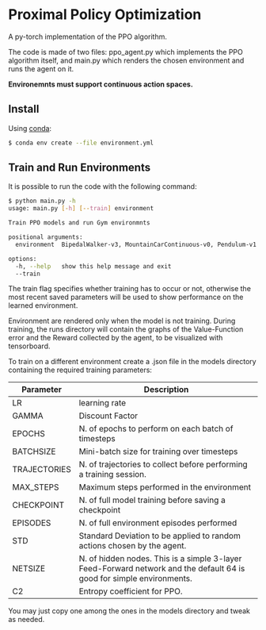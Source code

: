 # Proximal Policy Optimization
A py-torch implementation of the PPO algorithm.

The code is made of two files: ppo_agent.py which implements the PPO algorithm
itself, and main.py which renders the chosen environment and runs the
agent on it.

**Environemnts must support continuous action spaces.**


## Install
Using [conda](https://docs.conda.io/projects/conda/en/latest/user-guide/install/index.html):
```bash
$ conda env create --file environment.yml
```

## Train and Run Environments
It is possible to run the code with the following command:
```bash
$ python main.py -h
usage: main.py [-h] [--train] environment

Train PPO models and run Gym environmnts

positional arguments:
  environment  BipedalWalker-v3, MountainCarContinuous-v0, Pendulum-v1

options:
  -h, --help   show this help message and exit
  --train
```

The train flag specifies whether training has to occur or not, otherwise the
most recent saved parameters will be used to show performance on the learned
environment.

Environment are rendered only when the model is not training. 
During training, the runs directory will contain the graphs of the Value-Function
error and the Reward collected by the agent, to be visualized with tensorboard.

To train on a different environment create a .json file in the models directory
containing the required training parameters:

| Parameter | Description |
|-----------|-------------|
|LR| learning rate|
|GAMMA| Discount Factor|
|EPOCHS| N. of epochs to perform on each batch of timesteps |
|BATCHSIZE| Mini-batch size for training over timesteps |
|TRAJECTORIES| N. of trajectories to collect before performing a training session.|
|MAX_STEPS| Maximum steps performed in the environment|
|CHECKPOINT| N. of full model training before saving a checkpoint |
|EPISODES| N. of full environment episodes performed |
|STD| Standard Deviation to be applied to random actions chosen by the agent.|
|NETSIZE| N. of hidden nodes. This is a simple 3-layer Feed-Forward network and the default 64 is good for simple environments.|
|C2| Entropy coefficient for PPO.|

You may just copy one among the ones in the models directory and tweak as needed.

